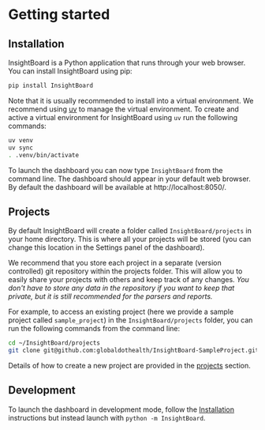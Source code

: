 # Getting started

## Installation

InsightBoard is a Python application that runs through your web browser. You can install InsightBoard using pip:

```bash
pip install InsightBoard
```

Note that it is usually recommended to install into a virtual environment. We recommend using [uv](https://github.com/astral-sh/uv) to manage the virtual environment. To create and active a virtual environment for InsightBoard using `uv` run the following commands:

```bash
uv venv
uv sync
. .venv/bin/activate
```

To launch the dashboard you can now type `InsightBoard` from the command line. The dashboard should appear in your default web browser. By default the dashboard will be available at http://localhost:8050/.

## Projects

By default InsightBoard will create a folder called `InsightBoard/projects` in your home directory. This is where all your projects will be stored (you can change this location in the Settings panel of the dashboard).

We recommend that you store each project in a separate (version controlled) git repository within the projects folder. This will allow you to easily share your projects with others and keep track of any changes. _You don't have to store any data in the repository if you want to keep that private, but it is still recommended for the parsers and reports._

For example, to access an existing project (here we provide a sample project called `sample_project`) in the `InsightBoard/projects` folder, you can run the following commands from the command line:

```bash
cd ~/InsightBoard/projects
git clone git@github.com:globaldothealth/InsightBoard-SampleProject.git sample_project
```

Details of how to create a new project are provided in the [projects](../projects/index.md) section.


## Development

To launch the dashboard in development mode, follow the [Installation](../getting_started/index) instructions but instead launch with `python -m InsightBoard`.
